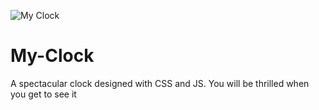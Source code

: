 ![My Clock](https://user-images.githubusercontent.com/71744303/110631692-16faf880-81a7-11eb-9792-828d38cf0a77.jpg)
# My-Clock
A spectacular clock designed with CSS and JS. You will be thrilled when you get to see it
